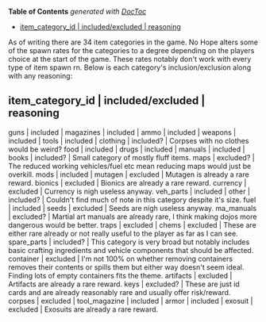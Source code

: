 <!-- START doctoc generated TOC please keep comment here to allow auto update -->
<!-- DON'T EDIT THIS SECTION, INSTEAD RE-RUN doctoc TO UPDATE -->
**Table of Contents**  *generated with [DocToc](https://github.com/thlorenz/doctoc)*

- [item_category_id | included/excluded | reasoning](#item_category_id--includedexcluded--reasoning)

<!-- END doctoc generated TOC please keep comment here to allow auto update -->

As of writing there are 34 item categories in the game.
No Hope alters some of the spawn rates for the categories to a degree depending on the players choice at the start of the game.
These rates notably don't work with every type of item spawn rn.
Below is each category's inclusion/exclusion along with any reasoning:

item_category_id | included/excluded | reasoning
-------------------------------------------------
guns             | included          |
magazines        | included          |
ammo             | included          |
weapons          | included          |
tools            | included          |
clothing         | included?         | Corpses with no clothes would be weird?
food             | included          |
drugs            | included          |
manuals          | included          |
books            | included?         | Small category of mostly fluff items.
maps             | excluded?         | The reduced working vehicles/fuel etc mean reducing maps would just be overkill.
mods             | included          |
mutagen          | excluded          | Mutagen is already a rare reward.
bionics          | excluded          | Bionics are already a rare reward.
currency         | excluded          | Currency is nigh useless anyway.
veh_parts        | included          |
other            | included?         | Couldn't find much of note in this category despite it's size.
fuel             | included          |
seeds            | excluded          | Seeds are nigh useless anyway.
ma_manuals       | excluded?         | Martial art manuals are already rare, I think making dojos more dangerous would be better.
traps            | excluded          |
chems            | excluded          | These are either rare already or not really useful to the player as far as I can see.
spare_parts      | included?         | This category is very broad but notably includes basic crafting ingredients and vehicle components that should be affected.
container        | excluded          | I'm not 100% on whether removing containers removes their contents or spills them but either way doesn't seem ideal. Finding lots of empty containers fits the theme.
artifacts        | excluded          | Artifacts are already a rare reward.
keys             | excluded?         | These are just id cards and are already reasonably rare and usually offer risk/reward.
corpses          | excluded          |
tool_magazine    | included          |
armor            | included          |
exosuit          | excluded          | Exosuits are already a rare reward.